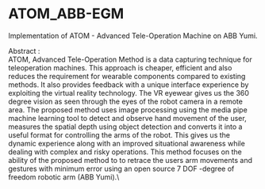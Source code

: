 # ATOM_ABB-EGM

Implementation of ATOM - Advanced Tele-Operation Machine on ABB Yumi.

Abstract :\
ATOM, Advanced Tele-Operation Method is a data capturing technique for teleoperation machines. This approach is cheaper, efficient and also reduces the requirement for wearable components compared to existing methods. It also provides feedback with a unique interface experience by exploiting the virtual reality technology. The VR eyewear gives us the 360 degree vision as seen through the eyes of the robot camera in a remote area. The proposed method uses image processing using the media pipe machine learning tool to detect and observe hand movement of the user, measures the spatial depth using object detection and  converts it into a useful format for controlling the arms of the robot. This gives us the dynamic experience along with an improved situational awareness while dealing with complex and risky operations. This method focuses on the ability of the proposed method to to retrace the users arm movements and gestures with minimum error using an open source 7 DOF -degree of freedom robotic arm (ABB Yumi).\

